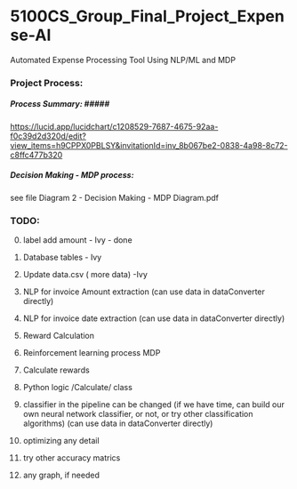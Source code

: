 # 5100CS_Group_Final_Project_Expense-AI
Automated Expense Processing Tool Using NLP/ML and MDP

### Project Process:  ### 
##### Process Summary: #####<br>
https://lucid.app/lucidchart/c1208529-7687-4675-92aa-f0c39d2d320d/edit?view_items=h9CPPX0PBLSY&invitationId=inv_8b067be2-0838-4a98-8c72-c8ffc477b320

##### Decision Making - MDP process: #####
see file Diagram 2 - Decision Making - MDP Diagram.pdf

### TODO: ###
0. label add amount   - Ivy - done
1. Database tables         - Ivy     
2. Update data.csv    ( more data)     -Ivy
3. NLP for invoice Amount extraction (can use data in dataConverter directly)
4. NLP for invoice date extraction (can use data in dataConverter directly)
5. Reward Calculation
6. Reinforcement learning process        MDP   
7. Calculate rewards
8. Python logic /Calculate/ class
9. classifier in the pipeline can be changed  (if we have time, can build our own neural network classifier, or not, or try other classification algorithms) (can use data in dataConverter directly)

10. optimizing any detail
11. try other accuracy matrics
12. any graph, if needed

